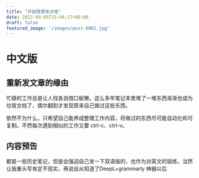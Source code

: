 ```yaml
---
title: "开始随便发点啥"
date: 2022-09-05T15:44:17+08:00
draft: false
featured_image: '/images/post-0001.jpg'
---
```


# 中文版

## 重新发文章的缘由

忙碌的工作总是让人找各自借口偷懒，这么多年笔记本里堆了一堆东西渐渐也成为垃圾文档了，偶尔翻到才发现原来自己做过这些东西。

依然不为什么，只希望自己能养成整理工作内容，将做过的东西尽可能自动化和可复制。不然每次遇到相似的工作又要 ctrl-c、ctrl-v。

## 内容预告

都是一些历史笔记，但是会强迫自己发一下双语版的，也作为对英文的锻炼。当然让我重头写肯定不现实，再说自从知道了DeepL+grammarly 神器以后
